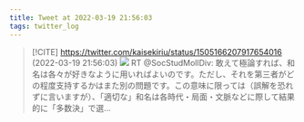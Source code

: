```yaml
---
title: Tweet at 2022-03-19 21:56:03
tags: twitter_log
---
```


> [!CITE] https://twitter.com/kaisekiriu/status/1505166207917654016 (2022-03-19 21:56:03)
> ![](https://twitter.com/kaisekiriu/status/1505166207917654016)
> RT @SocStudMollDiv: 敢えて極論すれば、和名は各々が好きなように用いればよいのです。ただし、それを第三者がどの程度支持するかはまた別の問題です。この意味に限っては（誤解を恐れずに言いますが）、「適切な」和名は各時代・局面・文脈などに際して結果的に「多数決」で選…
